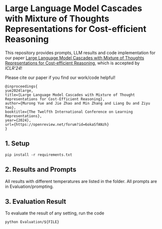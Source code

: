# Large Language Model Cascades with Mixture of Thoughts Representations for Cost-efficient Reasoning
This repository provides prompts, LLM results and code implementation for our paper [Large Language Model Cascades with Mixture of Thoughts Representations for Cost-efficient Reasoning](https://arxiv.org/pdf/2310.03094.pdf), which is accepted by *ICLR'24*!

Please cite our paper if you find our work/code helpful!

```
@inproceedings{
yue2024large,
title={Large Language Model Cascades with Mixture of Thought Representations for Cost-Efficient Reasoning},
author={Murong Yue and Jie Zhao and Min Zhang and Liang Du and Ziyu Yao},
booktitle={The Twelfth International Conference on Learning Representations},
year={2024},
url={https://openreview.net/forum?id=6okaSfANzh}
}
```

## 1. Setup
```
pip install -r requirements.txt
```

## 2. Results and Prompts
All results with different temperatures are listed in the folder. All prompts are in Evaluation/prompting.

## 3. Evaluation Result
To evaluate the result of any setting, run the code
```
python Evaluation/${FILE}
```

